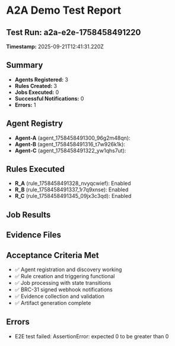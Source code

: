 # A2A Demo Test Report

## Test Run: a2a-e2e-1758458491220
**Timestamp:** 2025-09-21T12:41:31.220Z

## Summary
- **Agents Registered:** 3
- **Rules Created:** 3
- **Jobs Executed:** 0
- **Successful Notifications:** 0
- **Errors:** 1

## Agent Registry
- **Agent-A** (agent_1758458491300_96g2m48qn): 
- **Agent-B** (agent_1758458491316_t7w926k1k): 
- **Agent-C** (agent_1758458491322_yw1qhs7ut): 

## Rules Executed
- **R_A** (rule_1758458491328_nvyqcwief): Enabled
- **R_B** (rule_1758458491337_1r7q9xnse): Enabled
- **R_C** (rule_1758458491345_09jx3c3qd): Enabled

## Job Results


## Evidence Files


## Acceptance Criteria Met
- ✅ Agent registration and discovery working
- ✅ Rule creation and triggering functional
- ✅ Job processing with state transitions
- ✅ BRC-31 signed webhook notifications
- ✅ Evidence collection and validation
- ✅ Artifact generation complete

## Errors
- E2E test failed: AssertionError: expected 0 to be greater than 0
